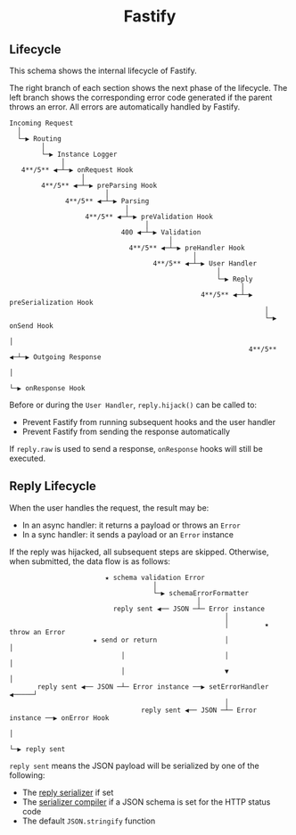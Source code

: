 <h1 align="center">Fastify</h1>

## Lifecycle
<a id="lifecycle"></a>

This schema shows the internal lifecycle of Fastify.

The right branch of each section shows the next phase of the lifecycle. The left
branch shows the corresponding error code generated if the parent throws an
error. All errors are automatically handled by Fastify.

```
Incoming Request
  │
  └─▶ Routing
        │
        └─▶ Instance Logger
             │
   4**/5** ◀─┴─▶ onRequest Hook
                  │
        4**/5** ◀─┴─▶ preParsing Hook
                        │
              4**/5** ◀─┴─▶ Parsing
                             │
                   4**/5** ◀─┴─▶ preValidation Hook
                                  │
                            400 ◀─┴─▶ Validation
                                        │
                              4**/5** ◀─┴─▶ preHandler Hook
                                              │
                                    4**/5** ◀─┴─▶ User Handler
                                                    │
                                                    └─▶ Reply
                                                          │
                                                4**/5** ◀─┴─▶ preSerialization Hook
                                                                │
                                                                └─▶ onSend Hook
                                                                      │
                                                            4**/5** ◀─┴─▶ Outgoing Response
                                                                            │
                                                                            └─▶ onResponse Hook
```

Before or during the `User Handler`, `reply.hijack()` can be called to:
- Prevent Fastify from running subsequent hooks and the user handler
- Prevent Fastify from sending the response automatically

If `reply.raw` is used to send a response, `onResponse` hooks will still
be executed.

## Reply Lifecycle
<a id="reply-lifecycle"></a>

When the user handles the request, the result may be:

- In an async handler: it returns a payload or throws an `Error`
- In a sync handler: it sends a payload or an `Error` instance

If the reply was hijacked, all subsequent steps are skipped. Otherwise, when
submitted, the data flow is as follows:

```
                        ★ schema validation Error
                                    │
                                    └─▶ schemaErrorFormatter
                                               │
                          reply sent ◀── JSON ─┴─ Error instance
                                                      │
                                                      │         ★ throw an Error
                     ★ send or return                 │                 │
                            │                         │                 │
                            │                         ▼                 │
       reply sent ◀── JSON ─┴─ Error instance ──▶ setErrorHandler ◀─────┘
                                                      │
                                 reply sent ◀── JSON ─┴─ Error instance ──▶ onError Hook
                                                                                │
                                                                                └─▶ reply sent
```

`reply sent` means the JSON payload will be serialized by one of the following:
- The [reply serializer](./Server.md#setreplyserializer) if set
- The [serializer compiler](./Server.md#setserializercompiler) if a JSON schema
  is set for the HTTP status code
- The default `JSON.stringify` function